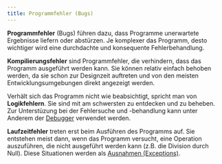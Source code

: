 ```yaml
---
title: Programmfehler (Bugs)
---
```


**Programmfehler** (Bugs) führen dazu, dass Programme unerwartete Ergebnisse liefern oder abstürzen. Je komplexer das Programm, desto wichtiger wird eine durchdachte und konsequente Fehlerbehandlung.

**Kompilierungsfehler** sind Programmfehler, die verhindern, dass das Programm ausgeführt werden kann. Sie können relativ einfach behoben werden, da sie schon zur Designzeit auftreten und von den meisten Entwicklungsumgebungen direkt angezeigt werden.

Verhält sich das Programm nicht wie beabsichtigt, spricht man von **Logikfehlern**. Sie sind mit am schwersten zu entdecken und zu beheben. Zur Unterstüzung bei der Fehlersuche und -behandlung kann unter Anderem der [Debugger](debugging.md) verwendet werden.

**Laufzeitfehler** treten erst beim Ausführen des Programms auf. Sie entstehen meist dann, wenn das Programm versucht, eine Operation auszuführen, die nicht ausgeführt werden kann (z.B. die Division durch Null). Diese Situationen werden als [Ausnahmen (Exceptions)](exceptions.md).
